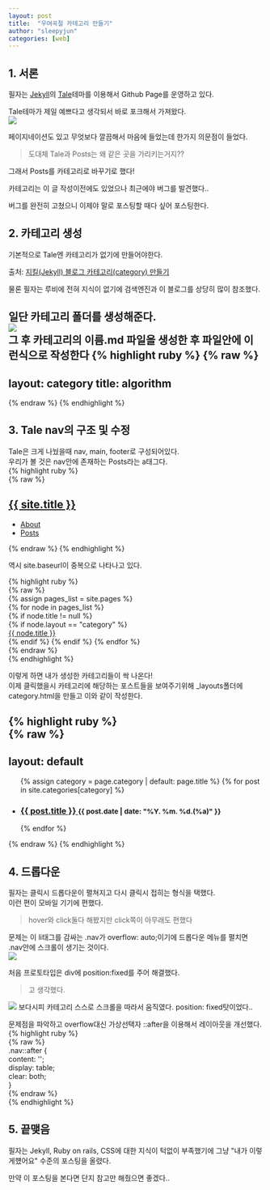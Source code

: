 ```yaml
---
layout: post
title:  "우여곡절 카테고리 만들기"
author: "sleepyjun"
categories: [web]
---
```

## 1. 서론
필자는 [Jekyll](https://jekyllrb-ko.github.io/)의 [Tale](https://github.com/chesterhow/tale/)테마를 이용해서 Github Page를 운영하고 있다.

Tale테마가 제일 예쁘다고 생각되서 바로 포크해서 가져왔다.  
<img src="/assets/images/2019-08-15-how-to-make-category/tale.JPG" />

페이지네이션도 있고 무엇보다 깔끔해서 마음에 들었는데 한가지 의문점이 들었다.  
> 도대체 Tale과 Posts는 왜 같은 곳을 가리키는거지??

그래서 Posts를 카테고리로 바꾸기로 했다!

카테고리는 이 글 작성이전에도 있었으나 최근에야 버그를 발견했다..  

버그를 완전히 고쳤으니 이제야 말로 포스팅할 때다 싶어 포스팅한다.

## 2. 카테고리 생성
기본적으로 Tale엔 카테고리가 없기에 만들어야한다.  

출처: [지킬(Jekyll) 블로그 카테고리(category) 만들기](https://devyurim.github.io/development%20environment/github%20blog/2018/08/07/blog-6.html)  

물론 필자는 루비에 전혀 지식이 없기에 검색엔진과 이 블로그를 상당히 많이 참조했다.  

일단 카테고리 폴더를 생성해준다.  
<img src="/assets/images/2019-08-15-how-to-make-category/category.JPG" />  
그 후 카테고리의 이름.md 파일을 생성한 후 파일안에 이런식으로 작성한다
{% highlight ruby %}
{% raw %}
---
layout: category
title: algorithm
---
{% endraw %}
{% endhighlight %}




## 3. Tale nav의 구조 및 수정
Tale은 크게 나눴을때 nav, main, footer로 구성되어있다.  
우리가 볼 것은 nav안에 존재하는 Posts라는 a태그다.  
{% highlight ruby %}  
{% raw %}  
<nav class="nav">  
	<div class="nav-container">  
		<a href="{{ site.baseurl }}/">  
			<h2 class="nav-title">{{ site.title }}</h2>  
		</a>  
		<ul>  
			<li><a href="{{ '/about' | prepend: site.baseurl }}">About</a></li>  
			<li><a href="{{ site.baseurl }}/">Posts</a></li>
			</ul>  
	</div>  
</nav>  
{% endraw %}  
{% endhighlight %}  

역시 site.baseurl이 중복으로 나타나고 있다.  

{% highlight ruby %}  
{% raw %}  
{% assign pages_list = site.pages %}   
	{% for node in pages_list %}  
	{% if node.title != null %}  
	{% if node.layout == "category" %}  
		<a class="category-link {% if page.url == node.url %} active{% endif %}" href="{{ site.baseurl }}{{ node.url }}">{{ node.title }}</a>  
	{% endif %} {% endif %} {% endfor %}  
{% endraw %}  
{% endhighlight %}  
  
이렇게 하면 내가 생성한 카테고리들이 싹 나온다!  
이제 클릭했을시 카테고리에 해당하는 포스트들을 보여주기위해 _layouts폴더에 category.html을 만들고 이와 같이 작성한다.  

{% highlight ruby %}  
{% raw %}  
---  
layout: default  
---  
<ul class="posts-list">  
	{% assign category = page.category | default: page.title %}  
	{% for post in site.categories[category] %}  
		<li>  
			<h3>  
				<a href="{{ site.baseurl }}{{ post.url }}">  
					{{ post.title }}  
				</a>  
			<small>{{ post.date | date: "%Y. %m. %d.(%a)" }}</small>  
			</h3>  
		</li>  
	{% endfor %}  
</ul>  
{% endraw %}
{% endhighlight %}

## 4. 드롭다운
필자는 클릭시 드롭다운이 펼쳐지고 다시 클릭시 접히는 형식을 택했다.  
이런 편이 모바일 기기에 편했다.  
>hover와 click둘다 해봤지만 click쪽이 아무래도 편했다

문제는 이 li태그를 감싸는 .nav가 overflow: auto;이기에 드롭다운 메뉴를 펼치면 .nav안에 스크롤이 생기는 것이다.  
<img src="/assets/images/2019-08-15-how-to-make-category/scroll.JPG"/>

처음 프로토타입은 div에 position:fixed를 주어 해결했다.
>고 생각했다.  
<img src="/assets/images/2019-08-15-how-to-make-category/fixed.JPG"/>
보다시피 카테고리 스스로 스크롤을 따라서 움직였다. position: fixed탓이었다..  

문제점을 파악하고 overflow대신 가상선택자 ::after을 이용해서 레이아웃을 개선했다.  
{% highlight ruby %}  
{% raw %}  
.nav::after {  
    content: '';  
    display: table;  
    clear: both;  
}  
{% endraw %}  
{% endhighlight %}  



## 5. 끝맺음
필자는 Jekyll, Ruby on rails, CSS에 대한 지식이 턱없이 부족했기에 그냥 "내가 이렇게헀어요" 수준의 포스팅을 올렸다.  

만약 이 포스팅을 본다면 단지 참고만 해줬으면 좋겠다..
